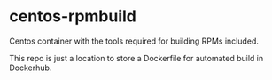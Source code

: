 # centos-rpmbuild

Centos container with the tools required for building RPMs included.

This repo is just a location to store a Dockerfile for automated build in Dockerhub.